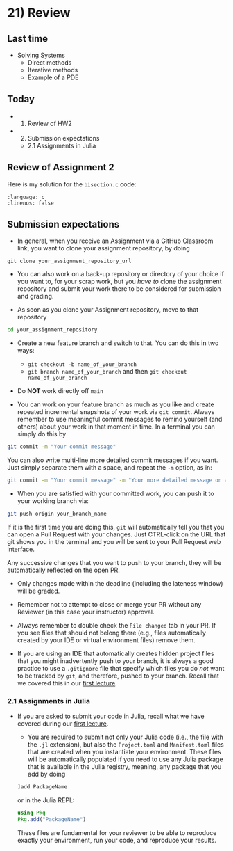 # 21) Review

## Last time
- Solving Systems
  - Direct methods
  - Iterative methods
  - Example of a PDE

## Today
- 1. Review of HW2
- 2. Submission expectations
  - 2.1 Assignments in Julia

## Review of Assignment 2

Here is my solution for the `bisection.c` code:

```{literalinclude} ../c_programs/module4-6_assignment2/bisection.c
:language: c
:linenos: false
```

## Submission expectations

- In general, when you receive an Assignment via a GitHub Classroom link, you want to clone your assignment repository, by doing

```shell
git clone your_assignment_repository_url
```

- You can also work on a back-up repository or directory of your choice if you want to, for your scrap work, but you _have to_ clone the assignment repository and submit your work there to be considered for submission and grading.

- As soon as you clone your Assignment repository, move to that repository

```bash
cd your_assignment_repository
```

- Create a new feature branch and switch to that. You can do this in two ways:
  * `git checkout -b name_of_your_branch`
  * `git branch name_of_your_branch` and then `git checkout name_of_your_branch`

- Do **NOT** work directly off `main`

- You can work on your feature branch as much as you like and create repeated incremental snapshots of your work via `git commit`. Always remember to use meaningful commit messages to remind yourself (and others) about your work in that moment in time. In a terminal you can simply do this by

```bash
git commit -m "Your commit message"
```

You can also write multi-line more detailed commit messages if you want. Just simply separate them with a space, and repeat the `-m` option, as in:

```bash
git commit -m "Your commit message" -m "Your more detailed message on a new line"
```

- When you are satisfied with your committed work, you can push it to your working branch via:

```bash
git push origin your_branch_name
```

If it is the first time you are doing this, `git` will automatically tell you that you can open a Pull Request with your changes. Just CTRL-click on the URL that git shows you in the terminal and you will be sent to your Pull Request web interface.

Any successive changes that you want to push to your branch, they will be automatically reflected on the open PR.

- Only changes made within the deadline (including the lateness window) will be graded.

- Remember not to attempt to close or merge your PR without any Reviewer (in this case your instructor) approval.

- Always remember to double check the `File changed` tab in your PR. If you see files that should not belong there (e.g., files automatically created by your IDE or virtual environment files) remove them.

- If you are using an IDE that automatically creates hidden project files that you might inadvertently push to your branch, it is always a good practice to use a `.gitignore` file that specify which files you do _not_ want to be tracked by `git`, and therefore, pushed to your branch. Recall that we covered this in our [first lecture](https://sdsu-comp526.github.io/fall24/slides/module1-1_first_class.html#keeping-track-with-git).

### 2.1 Assignments in Julia

- If you are asked to submit your code in Julia, recall what we have covered during our [first lecture](https://sdsu-comp526.github.io/fall24/slides/module1-1_first_class.html#julia).

  * You are required to submit not only your Julia code (i.e., the file with the `.jl` extension), but also the `Project.toml` and `Manifest.toml` files that are created when you instantiate your environment. These files will be automatically populated if you need to use any Julia package that is available in the Julia registry, meaning, any package that you add by doing

  ```julia
  ]add PackageName
  ```

  or in the Julia REPL:
  ```julia
  using Pkg
  Pkg.add("PackageName")
  ```

  These files are fundamental for your reviewer to be able to reproduce exactly your environment, run your code, and reproduce your results.

